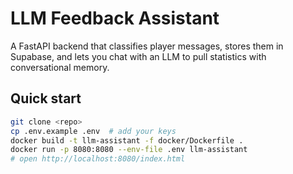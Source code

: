 # LLM Feedback Assistant

A FastAPI backend that classifies player messages, stores them in Supabase, and lets you chat with an LLM to pull statistics with conversational memory.

## Quick start
```bash
git clone <repo>
cp .env.example .env  # add your keys
docker build -t llm-assistant -f docker/Dockerfile .
docker run -p 8080:8080 --env-file .env llm-assistant
# open http://localhost:8080/index.html
